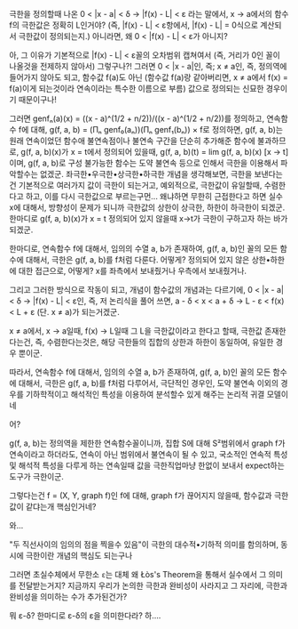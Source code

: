 극한을 정의할때 나온 0 < |x - a| < δ → |f(x) - L| < ε 라는 말에서, x → a에서의 함수 f의 극한값은 정확히 L인거야? (즉, |f(x) - L| < ε항에서, |f(x) - L| = 0식으로 계산되서 극한값이 정의되는지.) 아니라면, 왜 0 < |f(x) - L| < ε가 아니지?

아, 그 이유가 기본적으로 |f(x) - L| < ε꼴의 오차범위 캡쳐여서 (즉, 거리가 0인 꼴이 나올것을 전제하지 않아서) 그렇구나?! 그러면 0 < |x - a|인, 즉; x ≠ a인, 즉, 정의역에 들어가지 않아도 되고, 함수값 f(a)도 아닌 (함수값 f(a)랑 같아버리면, x ≠ a에서 f(x) = f(a)이게 되는것이라 연속이라는 특수한 이름으로 부름) 값으로 정의되는 신묘한 경우이기 때문이구나!

그러면 genfₙ(a)(x) = ((x - a)^(1/2 + n/2))/((x - a)^(1/2 + n/2))를 정의하고, 연속함수 f에 대해, g(f, a, b) = (Πₙ genf₀(aₙ))(Πₙ genf₁(bₙ)) × f로 정의하면, g(f, a, b)는 원래 연속이었던 함수애 불연속점이나 불연속 구간을 단순히 추가해준 함수에 불과하므로, g(f, a, b)(x)가 x = t에서 정의되어 있을때, g(f, a, b)(t) = lim g(f, a, b)(x) [x → t]이며, g(f, a, b)로 구성 불가능한 함수는 도약 불연속 등으로 인해서 극한을 이용해서 파악할수는 없겠군.
좌극한•우극한•상극한•하극한 개념을 생각해보면, 극한을 보낸다는건 기본적으로 여러가지 값이 극한이 되는거고, 예외적으로, 극한값이 유일할때, 수렴한다고 하고, 이를 다시 극한값으로 부르는구먼...
왜냐하면 무한히 근접한다고 하면 실수 x에 대해서, 방향성이 문제가 되니까 극한값의 상한이 상극한, 하한이 하극한이 되겠군. 한마디로 g(f, a, b)(x)가 x = t 정의되어 있지 않을때 x→t가 극한이 구하고자 하는 바가 되겠군.

한마디로, 연속함수 f에 대해서, 임의의 수열 a, b가 존재하여, g(f, a, b)인 꼴의 모든 함수에 대해서, 극한은 g(f, a, b)를 f처럼 다룬다. 어떻게? 정의되어 있지 않은 상한•하한에 대한 접근으로, 어떻게? x를 좌측에서 보내줬거나 우측에서 보내줬거나.

그리고 그러한 방식으로 작동이 되고, 개념이 함수값의 개념과는 다르기에, 0 < |x - a| < δ → |f(x) - L| < ε인, 즉, 저 논리식을 풀어 쓰면, a - δ < x < a + δ → L - ε < f(x) < L + ε (단. x ≠ a)가 되는거겠군.

x ≠ a에서, x → a일때, f(x) → L일때 그 L을 극한값이라고 한다고 할때, 극한값 존재한다는건, 즉, 수렴한다는것은, 해당 극한들의 집합의 상한과 하한이 동일하여, 유일한 경우 뿐이군.

따라서, 연속함수 f에 대해서, 임의의 수열 a, b가 존재하여, g(f, a, b)인 꼴의 모든 함수에 대해서, 극한은 g(f, a, b)를 f처럼 다루어서, 극단적인 경우인, 도약 불연속 이외의 경우를 기하학적이고 해석적인 특성을 이용하여 분석할수 있게 해주는 논리적 귀결 모델이네

어?

g(f, a, b)는 정의역을 제한한 연속함수꼴이니까, 집합 S에 대해 S²범위에서 graph f가 연속이라고 하더라도, 연속이 아닌 범위에서 불연속이 될 수 있고, 국소적인 연속적 특성 및 해석적 특성을 다루게 하는 연속일때 값을 극한직업마냥 한없이 보내서 expect하는 도구가 극한이군.

그렇다는건 f = (X, Y, graph f)인 f에 대해, graph f가 끊어지지 않을때, 함수값과 극한값이 같댜는개 핵심인거네?

와...

"두 직선사이의 임의의 점을 찍을수 있음"이 극한의 대수적•기하적 의미를 함의하며, 동시에 극한이란 개념의 핵심도 되는구나

그러면 초실수체에서 무한소 `ε`는 대체 왜 Łòs's Theorem을 통해서 실수에서 그 의미를 전달받는거지? 지금까지 우리가 논의한 극한과 완비성이 사라지고 그 자리에, 극한과 완비성을 의미하는 수가 추가된건가?

뭐 ε-δ? 한마디로 ε-δ의 ε을 의미한다라? 하....